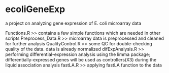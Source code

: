 # ecoliGeneExp
a project on analyzing gene expression of E. coli microarray data

Functions.R >> contains a few simple functions which are needed in other scripts 
Preprocess_Data.R >>  microarray data is preprocessed and cleaned for further analysis 
QualityControl.R >> some QC for double-checking quality of the data. data is already normalized
difExpAnalysis.R >> performing differential-expression analysis using the limma package; 
   differentially-expressed genes will be used as controllers(X3) during the liquid association analysis
fastLA.R >> applying fastLA function to the data 
